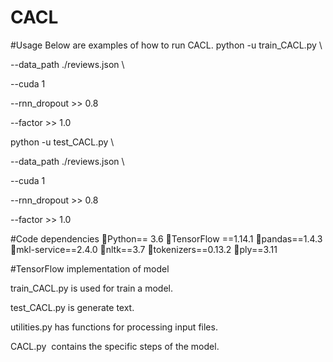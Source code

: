 # CACL

#Usage
Below are examples of how to run CACL.
python -u train_CACL.py \

--data_path ./reviews.json \

--cuda 1

--rnn_dropout >> 0.8

--factor >> 1.0

python -u test_CACL.py \

--data_path ./reviews.json \

--cuda 1

--rnn_dropout >> 0.8

--factor >> 1.0

#Code dependencies
Python== 3.6
TensorFlow ==1.14.1
pandas==1.4.3
mkl-service==2.4.0
nltk==3.7
tokenizers==0.13.2
ply==3.11


#TensorFlow implementation of model 

train_CACL.py is used for train a model.

test_CACL.py is generate text.

utilities.py has functions for processing input files.

CACL.py  contains the specific steps of the model.
